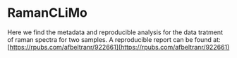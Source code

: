 # RamanCLiMo
Here we find the metadata and reproducible analysis for the data tratment of raman spectra for two samples. A reproducible report can be found at: [https://rpubs.com/afbeltranr/922661](https://rpubs.com/afbeltranr/922661)
